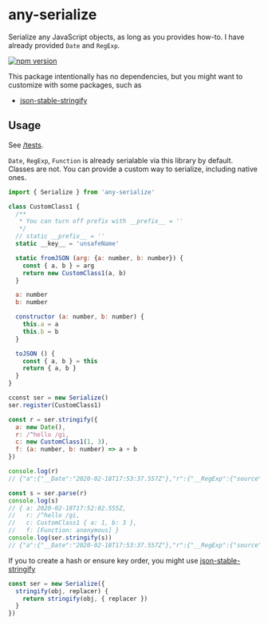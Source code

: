# any-serialize

Serialize any JavaScript objects, as long as you provides how-to. I have already provided `Date` and `RegExp`.

[![npm version](https://badge.fury.io/js/any-serialize.svg)](https://badge.fury.io/js/any-serialize)

This package intentionally has no dependencies, but you might want to customize with some packages, such as

- [json-stable-stringify](https://github.com/substack/json-stable-stringify)

## Usage

See [/tests](/tests).

`Date`, `RegExp`, `Function` is already serialable via this library by default. Classes are not. You can provide a custom way to serialize, including native ones.

```js
import { Serialize } from 'any-serialize'

class CustomClass1 {
  /**
   * You can turn off prefix with __prefix__ = ''
   */
  // static __prefix__ = ''
  static __key__ = 'unsafeName'

  static fromJSON (arg: {a: number, b: number}) {
    const { a, b } = arg
    return new CustomClass1(a, b)
  }

  a: number
  b: number

  constructor (a: number, b: number) {
    this.a = a
    this.b = b
  }

  toJSON () {
    const { a, b } = this
    return { a, b }
  }
}

cconst ser = new Serialize()
ser.register(CustomClass1)

const r = ser.stringify({
  a: new Date(),
  r: /^hello /gi,
  c: new CustomClass1(1, 3),
  f: (a: number, b: number) => a + b
})

console.log(r)
// {"a":{"__Date":"2020-02-18T17:53:37.557Z"},"r":{"__RegExp":{"source":"^hello ","flags":"gi"}},"c":{"__unsafeName":{"a":1,"b":3}},"f":{"__function":"(a, b) => a + b"}}

const s = ser.parse(r)
console.log(s)
// { a: 2020-02-18T17:52:02.555Z,
//   r: /^hello /gi,
//   c: CustomClass1 { a: 1, b: 3 },
//   f: [Function: anonymous] }
console.log(ser.stringify(s))
// {"a":{"__Date":"2020-02-18T17:53:37.557Z"},"r":{"__RegExp":{"source":"^hello ","flags":"gi"}},"c":{"__unsafeName":{"a":1,"b":3}},"f":{"__function":"(a, b) => a + b"}}
```

If you to create a hash or ensure key order, you might use [json-stable-stringify](https://github.com/substack/json-stable-stringify)

```ts
const ser = new Serialize({
  stringify(obj, replacer) {
    return stringify(obj, { replacer })
  }
})
```
